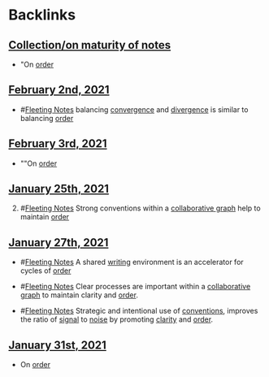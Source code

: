
# Backlinks
## [Collection/on maturity of notes](<Collection/on maturity of notes.md>)
- "On [order](<order.md>)

## [February 2nd, 2021](<February 2nd, 2021.md>)
- #[Fleeting Notes](<Fleeting Notes.md>) balancing [convergence](<convergence.md>) and [divergence](<divergence.md>) is similar to balancing [order](<order.md>)

## [February 3rd, 2021](<February 3rd, 2021.md>)
- ""On [order](<order.md>)

## [January 25th, 2021](<January 25th, 2021.md>)
2. #[Fleeting Notes](<Fleeting Notes.md>) Strong conventions within a [collaborative graph](<collaborative graph.md>) help to maintain [order](<order.md>)

## [January 27th, 2021](<January 27th, 2021.md>)
- #[Fleeting Notes](<Fleeting Notes.md>)  A shared [writing](<writing.md>) environment is an accelerator for cycles of [order](<order.md>)

- #[Fleeting Notes](<Fleeting Notes.md>) Clear processes are important within a [collaborative graph](<collaborative graph.md>) to maintain clarity and [order](<order.md>).

- #[Fleeting Notes](<Fleeting Notes.md>) Strategic and intentional use of [conventions](<conventions.md>), improves the ratio of [signal](<signal.md>) to [noise](<noise.md>) by promoting [clarity](<clarity.md>) and [order](<order.md>).

## [January 31st, 2021](<January 31st, 2021.md>)
- On [order](<order.md>)

